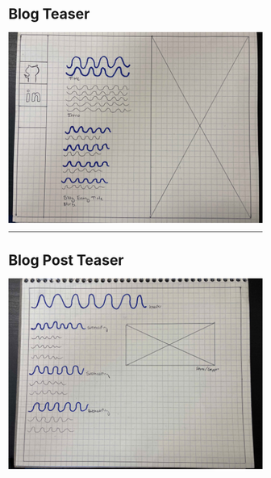 # Blog Teaser
![Blog Teaser](/img/blog_post_teaser.jpg)

---  

# Blog Post Teaser
![Blog Teaser](/img/blog_post.jpg)